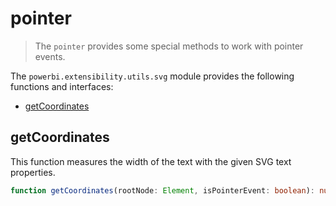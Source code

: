 # pointer
> The ```pointer``` provides some special methods to work with pointer events.

The ```powerbi.extensibility.utils.svg``` module provides the following functions and interfaces:

* [getCoordinates](#getCoordinates)

## getCoordinates
This function measures the width of the text with the given SVG text properties.

```typescript
function getCoordinates(rootNode: Element, isPointerEvent: boolean): number[]
```
